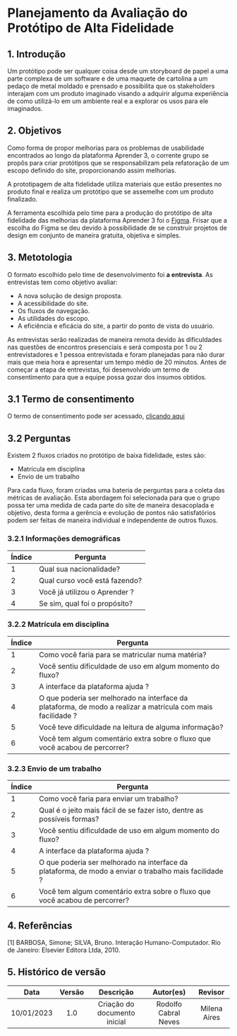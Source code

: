# Planejamento da Avaliação do Protótipo de Alta Fidelidade

## 1. Introdução

Um protótipo pode ser qualquer coisa desde um storyboard de papel a uma parte complexa de um software e de uma maquete de cartolina a um pedaço de metal moldado e prensado e possibilita que os stakeholders interajam com um produto imaginado visando a adquirir alguma experiência de como utilizá-lo em um ambiente real e a explorar os usos para ele imaginados.


## 2. Objetivos
Como forma de propor melhorias para os problemas de usabilidade encontrados ao longo da plataforma Aprender 3, o corrente grupo se propôs para criar protótipos que se responsabilizam pela refatoração de um escopo definido do site, proporcionando assim melhorias.

A prototipagem de alta fidelidade utiliza materiais que estão presentes no produto final e realiza um protótipo que se assemelhe com um produto finalizado.

A ferramenta escolhida pelo time para a produção do protótipo de alta fidelidade das melhorias da plataforma Aprender 3 foi o <a href='https://www.figma.com/' target='_blank'>Figma</a>.  Frisar que a escolha do Figma se deu devido à possibilidade de se construir projetos de design em conjunto de maneira gratuita, objetiva e simples.

## 3. Metotologia

O formato escolhido pelo time de desenvolvimento foi **a entrevista**. As entrevistas tem como objetivo avaliar:

- A nova solução de design proposta.
- A acessibilidade do site.
- Os fluxos de navegação.
- As utilidades do escopo.
- A eficiência e eficácia do site, a partir do ponto de vista do usuário.

As entrevistas serão realizadas de maneira remota devido às dificuldades nas questões de encontros presenciais e será composta por 1 ou 2 entrevistadores e 1 pessoa entrevistada e foram planejadas para não durar mais que meia hora e apresentar um tempo médio de 20 minutos. Antes de começar a etapa de entrevistas, foi desenvolvido um termo de consentimento para que a equipe possa gozar dos insumos obtidos.

## 3.1 Termo de consentimento

O termo de consentimento pode ser acessado, [clicando aqui](https://github.com/Interacao-Humano-Computador/2022.2-Aprender3/blob/main/docs/assets/consentimento.pdf)

## 3.2 Perguntas

Existem 2 fluxos criados no protótipo de baixa fidelidade, estes são:

- Matrícula em disciplina
- Envio de um trabalho

Para cada fluxo, foram criadas uma bateria de perguntas para a coleta das métricas de avaliação. Esta abordagem foi selecionada para que o grupo possa ter uma medida de cada parte do site de maneira desacoplada e objetivo, desta forma a gerência e evolução de pontos não satisfatórios podem ser feitas de maneira individual e independente de outros fluxos.

### 3.2.1 Informações demográficas

| Índice | Pergunta                                                          |
| ------ | ----------------------------------------------------------------- |
| 1      | Qual sua nacionalidade?                                           |
| 2      | Qual curso você está fazendo?                                     |
| 3      | Você já utilizou o Aprender ? |
| 4      | Se sim, qual foi o propósito?                                      |


### 3.2.2 Matrícula em disciplina

| Índice | Pergunta                                                          |
| ------ | ----------------------------------------------------------------- |
| 1      | Como você faria para se matricular numa matéria? |
| 2      | Você sentiu dificuldade de uso em algum momento do fluxo? |
| 3      | A interface da plataforma ajuda ? |
| 4      | O que poderia ser melhorado na interface da plataforma, de modo a realizar a matrícula com mais facilidade ? |
| 5      | Você teve dificuldade na leitura de alguma informação? |
| 6      | Você tem algum comentário extra sobre o fluxo que você acabou de percorrer? |

### 3.2.3 Envio de um trabalho

| Índice | Pergunta                                                          |
| ------ | ----------------------------------------------------------------- |
| 1      | Como você faria para enviar um trabalho? |
| 2      | Qual é o jeito mais fácil de se fazer isto, dentre as possíveis formas? |
| 3      | Você sentiu dificuldade de uso em algum momento do fluxo? |
| 4      | A interface da plataforma ajuda ? |
| 5      | O que poderia ser melhorado na interface da plataforma, de modo a enviar o trabalho mais facilidade ? |
| 6      | Você tem algum comentário extra sobre o fluxo que você acabou de percorrer? |

## 4. Referências

[1] BARBOSA, Simone; SILVA, Bruno. Interação Humano-Computador. Rio de Janeiro: Elsevier Editora Ltda, 2010.

## 5. Histórico de versão
|    Data    | Versão | Descrição    | Autor(es)    | Revisor            |
| :--------: | :----: | :----------: | :----------: | :----------------: |
| 10/01/2023 |  1.0   | Criação do documento inicial |  Rodolfo Cabral Neves | Milena Aires |

